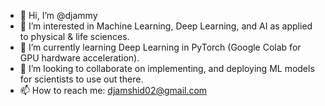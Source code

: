 - 👋 Hi, I’m @djammy
- 👀 I’m interested in Machine Learning, Deep Learning, and AI as applied to physical & life sciences.
- 🌱 I’m currently learning Deep Learning in PyTorch (Google Colab for GPU hardware acceleration).
- 💞️ I’m looking to collaborate on implementing, and deploying ML models for scientists to use out there.
- 📫 How to reach me: djamshid02@gmail.com

<!---
djammy/djammy is a ✨ special ✨ repository because its `README.md` (this file) appears on your GitHub profile.
You can click the Preview link to take a look at your changes.
--->
